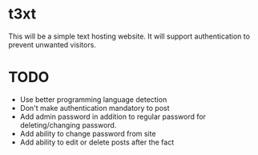 # t3xt

This will be a simple text hosting website. It will support authentication to prevent unwanted visitors.

# TODO

 * Use better programming language detection
 * Don't make authentication mandatory to post
 * Add admin password in addition to regular password for deleting/changing password.
 * Add ability to change password from site
 * Add ability to edit or delete posts after the fact
